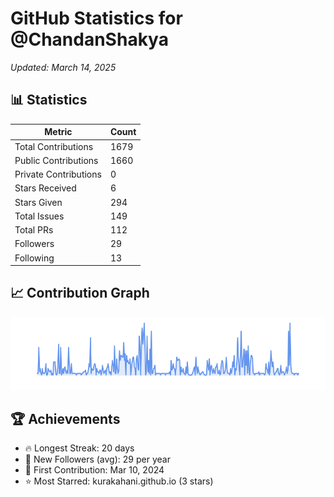 # GitHub Statistics for @ChandanShakya
*Updated: March 14, 2025*

## 📊 Statistics
| Metric | Count |
|--------|--------|
| Total Contributions | 1679 |
| Public Contributions | 1660 |
| Private Contributions | 0 |
| Stars Received | 6 |
| Stars Given | 294 |
| Total Issues | 149 |
| Total PRs | 112 |
| Followers | 29 |
| Following | 13 |

## 📈 Contribution Graph

![Contribution Graph](./contribution_graph.png)

## 🏆 Achievements

- 🔥 Longest Streak: 20 days
- 👥 New Followers (avg): 29 per year
- 📅 First Contribution: Mar 10, 2024
- ⭐ Most Starred: kurakahani.github.io (3 stars)
